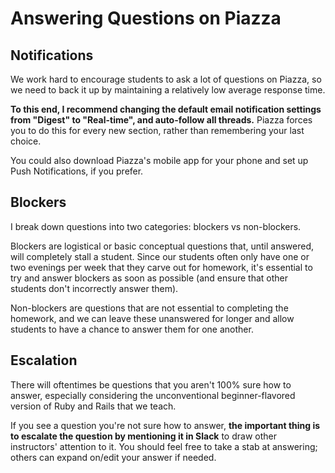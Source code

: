 # Answering Questions on Piazza

## Notifications

We work hard to encourage students to ask a lot of questions on Piazza, so we need to back it up by maintaining a relatively low average response time.

**To this end, I recommend changing the default email notification settings from "Digest" to "Real-time", and auto-follow all threads.** Piazza forces you to do this for every new section, rather than remembering your last choice.

You could also download Piazza's mobile app for your phone and set up Push Notifications, if you prefer.

## Blockers

I break down questions into two categories: blockers vs non-blockers. 

Blockers are logistical or basic conceptual questions that, until answered, will completely stall a student. Since our students often only have one or two evenings per week that they carve out for homework, it's essential to try and answer blockers as soon as possible (and ensure that other students don't incorrectly answer them).

Non-blockers are questions that are not essential to completing the homework, and we can leave these unanswered for longer and allow students to have a chance to answer them for one another.

## Escalation

There will oftentimes be questions that you aren't 100% sure how to answer, especially considering the unconventional beginner-flavored version of Ruby and Rails that we teach.

If you see a question you're not sure how to answer, **the important thing is to escalate the question by mentioning it in Slack** to draw other instructors' attention to it. You should feel free to take a stab at answering; others can expand on/edit your answer if needed.